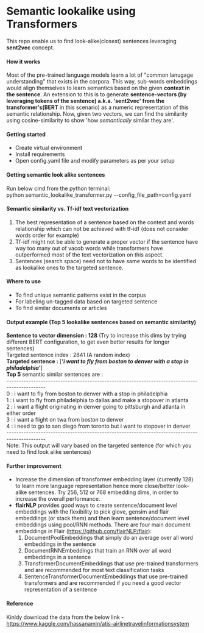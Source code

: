 # Semantic lookalike using Transformers
This repo enable us to find look-alike(closest) sentences leveraging **sent2vec** concept.

#### How it works
Most of the pre-trained language models learn a lot of "common lanugage understanding" that exists in the corpora. This way, sub-words embeddings would align themselves to learn semantics based on the given **context in the sentence**. An extension to this is to generate **sentence-vectors (by leveraging tokens of the sentence) a.k.a. 'sent2vec' from the transformer's(BERT** in this scenario) as a numeric representation of this semantic relationship. Now, given two vectors, we can find the similarity using cosine-similarity to show 'how *semantically* similar they are'. 
 
#### Getting started
- Create virtual environment
- Install requirements 
- Open config.yaml file and modify parameters as per your setup

#### Getting semantic look alike sentences
Run below cmd from the python terminal: <br> 
python semantic_lookalike_transformer.py --config_file_path=config.yaml 

#### Semantic similarity vs. Tf-idf text vectorization
1. The best representation of a sentence based on the context and words relationship which can not be achieved with tf-idf (does not consider words order for example)
2. Tf-idf might not be able to generate a proper vector if the sentence have way too many out of vacob words while transformers have outperformed most of the text vectorization on this aspect.
3. Sentences (search space) need not to have same words to be identified as lookalike ones to the targeted sentence.  

#### Where to use
- To find unique semantic patterns exist in the corpus 
- For labeling un-tagged data based on targeted sentence   
- To find similar documents or articles

#### Output example (Top 5 lookalike sentences based on semantic similarity)
**Sentence to vector dimension : 128** (Try to increase this dims by trying different BERT configuration, to get even better results for longer sentences)<br> 
Targeted sentence index : 2841 (A random index) <br>
**Targeted sentence :** [***'i want to fly from boston to denver with a stop in philadelphia'***] <br>
**Top 5** semantic similar sentences are : <br>
----------------------------------------------------------------------------------------------<br>
0 : i want to fly from boston to denver with a stop in philadelphia <br>
1 : i want to fly from philadelphia to dallas and make a stopover in atlanta <br>
2 : i want a flight originating in denver going to pittsburgh and atlanta in either order <br>
3 : i want a flight on twa from boston to denver <br>
4 : i need to go to san diego from toronto but i want to stopover in denver<br>
----------------------------------------------------------------------------------------------<br>
Note: This output will vary based on the targeted sentence (for which you need to find look alike sentences)

#### Further improvement
- Increase the dimension of transformer embedding layer (currently 128) to learn more language representation hence more close/better look-alike sentences. Try 256, 512 or 768 embedding dims, in order to increase the overall performance. 
- **flairNLP** provides good ways to create sentence/document level embeddings with the flexibility to pick glove, gensim and flair embeddings (or stack them) and then learn sentence/document level embeddings using pool/RNN methods. There are four main document embeddings in Flair (https://github.com/flairNLP/flair):
  1) DocumentPoolEmbeddings that simply do an average over all word embeddings in the sentence
  2) DocumentRNNEmbeddings that train an RNN over all word embeddings in a sentence
  3) TransformerDocumentEmbeddings that use pre-trained transformers and are recommended for most text classification tasks
  4) SentenceTransformerDocumentEmbeddings that use pre-trained transformers and are recommended if you need a good vector representation of a sentence

#### Reference
Kinldy download the data from the below link - <br>
https://www.kaggle.com/hassanamin/atis-airlinetravelinformationsystem 
